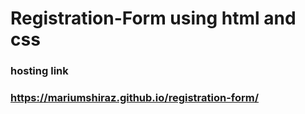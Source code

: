 # Registration-Form using html and css
### hosting link
### https://mariumshiraz.github.io/registration-form/

